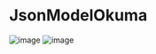 # JsonModelOkuma
![image](https://github.com/yasinenessisik/JsonModelOkuma/assets/128436451/951255b1-7987-473f-99b2-4674aa7bc910)
![image](https://github.com/yasinenessisik/JsonModelOkuma/assets/128436451/7f5b22dd-e8b3-47e0-b121-cd2002c0907e)
